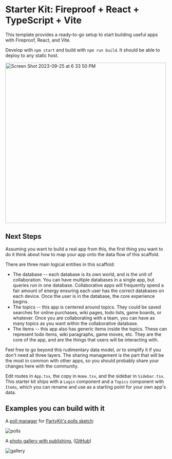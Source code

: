 # Starter Kit: Fireproof + React + TypeScript + Vite

This template provides a ready-to-go setup to start building useful apps with Fireproof, React, and Vite.

Develop with `npm start` and build with `npm run build`. It should be able to deploy to any static host.

<img width="500" alt="Screen Shot 2023-09-25 at 6 33 50 PM" src="https://github.com/fireproof-storage/fireproof-starter-kit-react-ts-vite/assets/253/a5595d5c-a097-41e4-bb42-7bf535d3df87">

## Next Steps

Assuming you want to build a real app from this, the first thing you want to do it think about how to map your app onto the data flow of this scaffold.

There are three main logical entities in this scaffold:

- The database -- each database is its own world, and is the unit of collaboration. You can have multiple databases in a single app, but queries run in one database. Collaborative apps will frequently spend a fair amount of energy ensuring each user has the correct databases on each device. Once the user is in the database, the core experience begins.
- The topics -- this app is centered around topics. They could be saved searches for online purchases, wiki pages, todo lists, game boards, or whatever. Once you are collaborating with a team, you can have as many topics as you want within the collaborative database.
- The items -- this app also has generic items inside the topics. These can represent todo items, wiki paragraphs, game moves, etc. They are the core of the app, and are the things that users will be interacting with.

Feel free to go beyond this rudimentary data model, or to simplify it if you don't need all three layers. The sharing management is the part that will be the most in common with other apps, so you should probably share your changes here with the community.

Edit routes in `App.tsx`, the copy in `Home.tsx`, and the sidebar in `Sidebar.tsx`. This starter kit ships with a `Login` component and a `Topics` component with `Items`, which you can rename and use as a starting point for your own app's data.

## Examples you can build with it

A [poll manager](https://astounding-peony-4ad9d6.netlify.app/survey/018ade79-e71c-7a6a-8784-3bc1ce10df0a) for [PartyKit's polls sketch](https://github.com/partykit/sketch-polls):

![polls](https://github.com/fireproof-storage/react-typescript-starter-kit/assets/253/dc25f023-4004-4e34-93fc-b082cfb8561d)

A [photo gallery with publishing.](https://public-media.fireproof.storage) ([GitHub](https://github.com/fireproof-storage/public-media-gallery))

![gallery](https://github.com/fireproof-storage/react-typescript-starter-kit/assets/253/e6c79f3c-69cd-4e9c-9db8-ddd73b8c2d1e)
